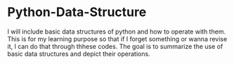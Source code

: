 # Python-Data-Structure
I will include basic data structures of python and how to operate with them. This is for my learning purpose so that if I forget something or wanna revise it, I can do that through thhese codes.
The goal is to summarize the use of basic data structures and depict their operations. 
